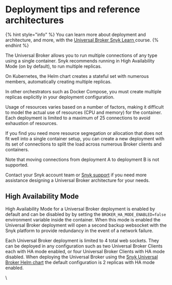 # Deployment tips and reference architectures

{% hint style="info" %}
You can learn more about deployment and architecture, and more, with the [Universal Broker Snyk Learn ](https://learn.snyk.io/lesson/universal-broker/#3f799f7f-58a9-4225-53fb-9cc5b6913920)course.
{% endhint %}

The Universal Broker allows you to run multiple connections of any type using a single container. Snyk recommends running in High Availability Mode (on by default), to run multiple replicas.

On Kubernetes, the Helm chart creates a stateful set with numerous members, automatically creating multiple replicas.

In other orchestrators such as Docker Compose, you must create multiple replicas explicitly in your deployment configuration.

Usage of resources varies based on a number of factors, making it difficult to model the actual use of resources (CPU and memory) for the container. Each deployment is limited to a maximum of 25 connections to avoid exhaustion of resources.

If you find you need more resource segregation or allocation that does not fit well into a single container setup, you can create a new deployment with its set of connections to split the load across numerous Broker clients and containers.

Note that moving connections from deployment A to deployment B is not supported.

Contact your Snyk account team or [Snyk support](https://support.snyk.io/s/) if you need more assistance designing a Universal Broker architecture for your needs.

## High Availability Mode

High Availability Mode for a Universal Broker deployment is enabled by default and can be disabled by by setting the `BROKER_HA_MODE_ENABLED=false` environment variable inside the container. When this mode is enabled the Universal Broker deployment will open a second backup websocket with the Snyk platform to provide redundancy in the event of a network failure. 

Each Universal Broker deployment is limited to 4 total web sockets. They can be deployed in any configuration such as two Universal Broker Clients each with HA mode enabled, or four Universal Broker Clients with HA mode disabled. When deploying the Universal Broker using the [Snyk Universal Broker Helm chart](https://github.com/snyk/snyk-universal-broker-helm/blob/rc/snyk-universal-broker/values.yaml#L66) the default configuration is 2 replicas with HA mode enabled.

\
